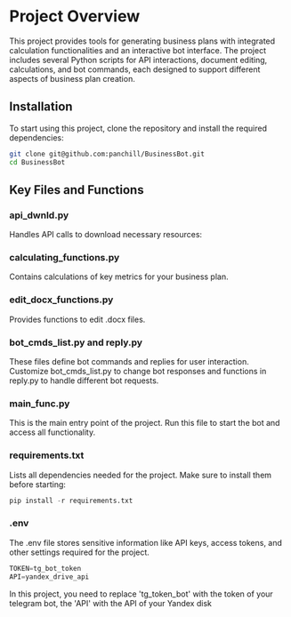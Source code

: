 # Project Overview  
This project provides tools for generating business plans with integrated calculation functionalities and an interactive bot interface. The project includes several Python scripts for API interactions, document editing, calculations, and bot commands, each designed to support different aspects of business plan creation.  

## Installation
To start using this project, clone the repository and install the required dependencies:

```bash
git clone git@github.com:panchill/BusinessBot.git
cd BusinessBot
```

## Key Files and Functions
### api_dwnld.py
Handles API calls to download necessary resources:


### calculating_functions.py
Contains calculations of key metrics for your business plan.


### edit_docx_functions.py
Provides functions to edit .docx files.

### bot_cmds_list.py and reply.py
These files define bot commands and replies for user interaction. Customize bot_cmds_list.py to change bot responses and functions in reply.py to handle different bot requests.

### main_func.py
This is the main entry point of the project. Run this file to start the bot and access all functionality.

### requirements.txt
Lists all dependencies needed for the project. Make sure to install them before starting:

```python
pip install -r requirements.txt
```
### .env
The .env file stores sensitive information like API keys, access tokens, and other settings required for the project.

```python
TOKEN=tg_bot_token
API=yandex_drive_api
```

In this project, you need to replace 'tg_token_bot' with the token of your telegram bot, the 'API' with the API of your Yandex disk